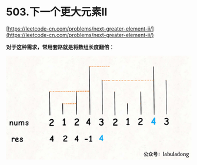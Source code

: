# 503.下一个更大元素II

[https://leetcode-cn.com/problems/next-greater-element-ii/](https://leetcode-cn.com/problems/next-greater-element-ii/)

**对于这种需求，常用套路就是将数组长度翻倍**：

![](../images/503_1.jpeg)